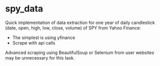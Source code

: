 # spy_data
Quick implementation of data extraction for one year of daily candlestick (date, open, high, low, close, volume) of SPY from Yahoo Finance:
- The simplest is using yfinance
- Scrape with api calls

Advanced scraping using BeautifulSoup or Selenium from user websites may be unnecessary for this task.
